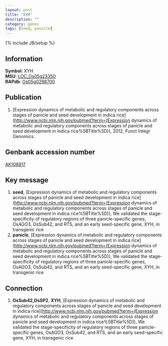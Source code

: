 ```yaml
---
layout: post
title: "XYH"
description: ""
category: genes
tags: [seed, panicle]
---
```

{% include JB/setup %}

## Information
__Symbol__: XYH  
__MSU__: [LOC_Os05g23350](http://rice.plantbiology.msu.edu/cgi-bin/ORF_infopage.cgi?orf=LOC_Os05g23350)  
__RAPdb__: [Os05g0298700](http://rapdb.dna.affrc.go.jp/viewer/gbrowse_details/irgsp1?name=Os05g0298700)  

## Publication
1. [Expression dynamics of metabolic and regulatory components across stages of panicle and seed development in indica rice](http://www.ncbi.nlm.nih.gov/pubmed?term=(Expression dynamics of metabolic and regulatory components across stages of panicle and seed development in indica rice%5BTitle%5D)), 2012, Funct Integr Genomics.

## Genbank accession number
[AK108917](http://www.ncbi.nlm.nih.gov/nuccore/AK108917)

## Key message
1. __seed__, [Expression dynamics of metabolic and regulatory components across stages of panicle and seed development in indica rice](http://www.ncbi.nlm.nih.gov/pubmed?term=(Expression dynamics of metabolic and regulatory components across stages of panicle and seed development in indica rice%5BTitle%5D)),  We validated the stage-specificity of regulatory regions of three panicle-specific genes, OsAGO3, OsSub42, and RTS, and an early seed-specific gene, XYH, in transgenic rice
2. __panicle__, [Expression dynamics of metabolic and regulatory components across stages of panicle and seed development in indica rice](http://www.ncbi.nlm.nih.gov/pubmed?term=(Expression dynamics of metabolic and regulatory components across stages of panicle and seed development in indica rice%5BTitle%5D)),  We validated the stage-specificity of regulatory regions of three panicle-specific genes, OsAGO3, OsSub42, and RTS, and an early seed-specific gene, XYH, in transgenic rice

## Connection
1. __OsSub42,OsSP2__, __XYH__, [Expression dynamics of metabolic and regulatory components across stages of panicle and seed development in indica rice](http://www.ncbi.nlm.nih.gov/pubmed?term=(Expression dynamics of metabolic and regulatory components across stages of panicle and seed development in indica rice%5BTitle%5D)),  We validated the stage-specificity of regulatory regions of three panicle-specific genes, OsAGO3, OsSub42, and RTS, and an early seed-specific gene, XYH, in transgenic rice


